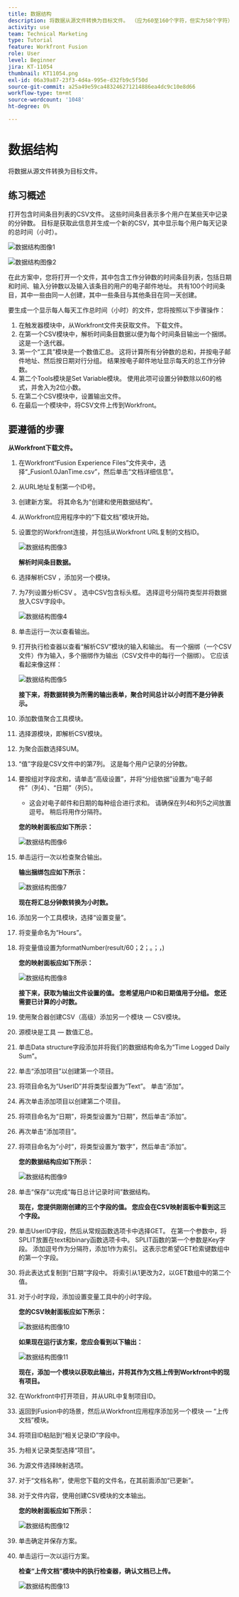 ```yaml
---
title: 数据结构
description: 将数据从源文件转换为目标文件。 （应为60至160个字符，但实为58个字符）
activity: use
team: Technical Marketing
type: Tutorial
feature: Workfront Fusion
role: User
level: Beginner
jira: KT-11054
thumbnail: KT11054.png
exl-id: 06a39a87-23f3-4d4a-995e-d32fb9c5f50d
source-git-commit: a25a49e59ca483246271214886ea4dc9c10e8d66
workflow-type: tm+mt
source-wordcount: '1048'
ht-degree: 0%

---
```


# 数据结构

将数据从源文件转换为目标文件。

## 练习概述

打开包含时间条目列表的CSV文件。 这些时间条目表示多个用户在某些天中记录的分钟数。 目标是获取此信息并生成一个新的CSV，其中显示每个用户每天记录的总时间（小时）。

![数据结构图像1](../12-exercises/assets/data-structures-walkthrough-1.png)

![数据结构图像2](../12-exercises/assets/data-structures-walkthrough-2.png)


在此方案中，您将打开一个文件，其中包含工作分钟数的时间条目列表，包括日期和时间、输入分钟数以及输入该条目的用户的电子邮件地址。 共有100个时间条目，其中一些由同一人创建，其中一些条目与其他条目在同一天创建。

要生成一个显示每人每天工作总时间（小时）的文件，您将按照以下步骤操作：

1. 在触发器模块中，从Workfront文件夹获取文件。 下载文件。
1. 在第一个CSV模块中，解析时间条目数据以便为每个时间条目输出一个捆绑。 这是一个迭代器。
1. 第一个“工具”模块是一个数值汇总。 这将计算所有分钟数的总和，并按电子邮件地址、然后按日期对行分组。 结果按电子邮件地址显示每天的总工作分钟数。
1. 第二个Tools模块是Set Variable模块。 使用此项可设置分钟数除以60的格式，并舍入为2位小数。
1. 在第二个CSV模块中，设置输出文件。
1. 在最后一个模块中，将CSV文件上传到Workfront。

## 要遵循的步骤

**从Workfront下载文件。**

1. 在Workfront“Fusion Experience Files”文件夹中，选择“_Fusion1.0JanTime.csv”，然后单击“文档详细信息”。
1. 从URL地址复制第一个ID号。
1. 创建新方案。 将其命名为“创建和使用数据结构”。
1. 从Workfront应用程序中的“下载文档”模块开始。
1. 设置您的Workfront连接，并包括从Workfront URL复制的文档ID。

   ![数据结构图像3](../12-exercises/assets/data-structures-walkthrough-3.png)

   **解析时间条目数据。**

1. 选择解析CSV ，添加另一个模块。
1. 为7列设置分析CSV 。 选中CSV包含标头框。 选择逗号分隔符类型并将数据放入CSV字段中。

   ![数据结构图像4](../12-exercises/assets/data-structures-walkthrough-4.png)

1. 单击运行一次以查看输出。
1. 打开执行检查器以查看“解析CSV”模块的输入和输出。 有一个捆绑（一个CSV文件）作为输入，多个捆绑作为输出（CSV文件中的每行一个捆绑）。 它应该看起来像这样：

   ![数据结构图像5](../12-exercises/assets/data-structures-walkthrough-5.png)

   **接下来，将数据转换为所需的输出表单，聚合时间总计以小时而不是分钟表示。**

1. 添加数值聚合工具模块。
1. 选择源模块，即解析CSV模块。
1. 为聚合函数选择SUM。
1. “值”字段是CSV文件中的第7列。 这是每个用户记录的分钟数。
1. 要按组对字段求和，请单击“高级设置”，并将“分组依据”设置为“电子邮件”（列4）、“日期”（列5）。

   + 这会对电子邮件和日期的每种组合进行求和。 请确保在列4和列5之间放置逗号。 稍后将用作分隔符。

   **您的映射面板应如下所示：**

   ![数据结构图像6](../12-exercises/assets/data-structures-walkthrough-6.png)

1. 单击运行一次以检查聚合输出。

   **输出捆绑包应如下所示：**

   ![数据结构图像7](../12-exercises/assets/data-structures-walkthrough-7.png)

   **现在将汇总分钟数转换为小时数。**

1. 添加另一个工具模块，选择“设置变量”。
1. 将变量命名为“Hours”。
1. 将变量值设置为formatNumber(result/60；2；。；，)

   **您的映射面板应如下所示：**

   ![数据结构图像8](../12-exercises/assets/data-structures-walkthrough-8.png)

   **接下来，获取为输出文件设置的值。 您希望用户ID和日期值用于分组。 您还需要已计算的小时数。**

1. 使用聚合器创建CSV（高级）添加另一个模块 — CSV模块。
1. 源模块是工具 — 数值汇总。
1. 单击Data structure字段添加并将我们的数据结构命名为“Time Logged Daily Sum”。
1. 单击“添加项目”以创建第一个项目。
1. 将项目命名为“UserID”并将类型设置为“Text”。 单击“添加”。
1. 再次单击添加项目以创建第二个项目。
1. 将项目命名为“日期”，将类型设置为“日期”，然后单击“添加”。
1. 再次单击“添加项目”。
1. 将项目命名为“小时”，将类型设置为“数字”，然后单击“添加”。

   **您的数据结构应如下所示：**

   ![数据结构图像9](../12-exercises/assets/data-structures-walkthrough-9.png)

1. 单击“保存”以完成“每日总计记录时间”数据结构。

   **现在，您提供刚刚创建的三个字段的值。 您应会在CSV映射面板中看到这三个字段。**

1. 单击UserID字段，然后从常规函数选项卡中选择GET。 在第一个参数中，将SPLIT放置在text和binary函数选项卡中。 SPLIT函数的第一个参数是Key字段。 添加逗号作为分隔符，添加1作为索引。 这表示您希望GET检索键数组中的第一个字段。
1. 将此表达式复制到“日期”字段中。 将索引从1更改为2，以GET数组中的第二个值。
1. 对于小时字段，添加设置变量工具中的小时字段。

   **您的CSV映射面板应如下所示：**

   ![数据结构图像10](../12-exercises/assets/data-structures-walkthrough-10.png)

   **如果现在运行该方案，您应会看到以下输出：**

   ![数据结构图像11](../12-exercises/assets/data-structures-walkthrough-11.png)

   **现在，添加一个模块以获取此输出，并将其作为文档上传到Workfront中的现有项目。**

1. 在Workfront中打开项目，并从URL中复制项目ID。
1. 返回到Fusion中的场景，然后从Workfront应用程序添加另一个模块 — “上传文档”模块。
1. 将项目ID粘贴到“相关记录ID”字段中。
1. 为相关记录类型选择“项目”。
1. 为源文件选择映射选项。
1. 对于“文档名称”，使用您下载的文件名，在其前面添加“已更新”。
1. 对于文件内容，使用创建CSV模块的文本输出。

   **您的映射面板应如下所示：**

   ![数据结构图像12](../12-exercises/assets/data-structures-walkthrough-12.png)

1. 单击确定并保存方案。
1. 单击运行一次以运行方案。

   **检查“上传文档”模块中的执行检查器，确认文档已上传。**

   ![数据结构图像13](../12-exercises/assets/data-structures-walkthrough-13.png)
